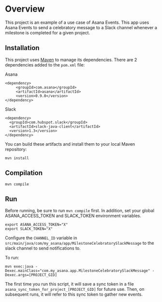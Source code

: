 # Overview

This project is an example of a use case of Asana Events. This app uses Asana Events to send a celebratory message to a Slack channel whenever a milestone is completed for a given project.

Installation
------------

This project uses [Maven](http://maven.apache.org/) to manage its dependencies. There are 2 dependencies added to the `pom.xml` file:

Asana

    <dependency>
         <groupId>com.asana</groupId>
         <artifactId>asana</artifactId>
         <version>0.9.0</version>
    </dependency>

Slack
	
	<dependency>
      <groupId>com.hubspot.slack</groupId>
      <artifactId>slack-java-client</artifactId>
      <version>1.3</version>
    </dependency>

You can build these artifacts and install them to your local Maven repository:

	mvn install

Compilation
-----------

    mvn compile


Run
---

Before running, be sure to run `mvn compile` first.
In addition, set your global ASANA_ACCESS_TOKEN and SLACK_TOKEN environment variables.

	export ASANA_ACCESS_TOKEN="X"
	export SLACK_TOKEN="X"

 Configure the `CHANNEL_ID` variable in `src/main/java/com/my_asana/app/MilestoneCelebratorySlackMessage` to the slack channel to send notifications to.

 To run:

 	mvn exec:java -Dexec.mainClass="com.my_asana.app.MilestoneCelebratorySlackMessage" -Dexec.args=[PROJECT_GID]

The first time you run this script, it will save a sync token in a file `asana_sync_token_for_project_[PROJECT_GID]` for future use. Then, on subsequent runs, it will refer to this sync token to gather new events.